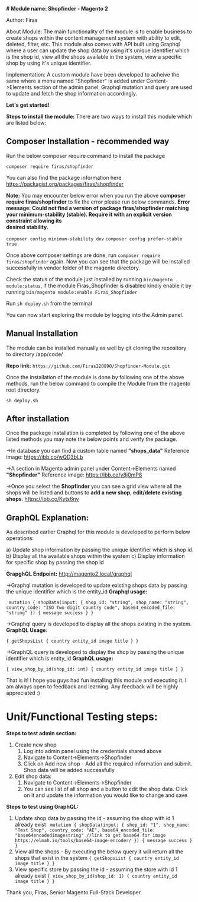 **# Module name: Shopfinder - Magento 2**

Author: Firas

About Module:
The main functionality of the module is to enable business to create shops within the content management system with ability to edit, deleted, filter, etc.
This module also comes with API built using Graphql where a user can update the shop data by using it's unique identifier which is the shop id, view all the shops available in the system, view a specific shop by using it's unique identifier.

Implementation:
A custom module have been developed to acheive the same where a menu named "Shopfinder" is added under Content->Elements section of the admin panel.
Graphql mutation and query are used to update and fetch the shop information accordingly.

**Let's get started!**

**Steps to install the module:**
There are two ways to install this module which are listed below:

## Composer Installation - recommended way

Run the below composer require command to install the package

`composer require firas/shopfinder`

You can also find the package information here https://packagist.org/packages/firas/shopfinder

**Note:** You may encounter below error when you run the above **composer require firas/shopfinder** to fix the error please run below commands.
**Error message: Could not find a version of package firas/shopfinder matching your minimum-stability (stable). Require it with an explicit version constraint allowing its   
desired stability.**

`composer config minimum-stability dev`
`composer config prefer-stable true`

Once above composer settings are done, run `composer require firas/shopfinder` again. Now you can see that the package will be installed successfully in vendor folder of the magento directory.

Check the status of the module just installed by running `bin/magento module:status`, if the module Firas_Shopfinder is disabled kindly enable it by running `bin/magento module:enable Firas_Shopfinder`

Run `sh deploy.sh` from the terminal

You can now start exploring the module by logging into the Admin panel.

## Manual Installation

The module can be installed manually as well by git cloning the repository to directory /app/code/

**Repo link:** `https://github.com/Firas220890/Shopfinder-Module.git`

Once the installation of the module is done by following one of the above methods, run the below command to compile the Module from the magento root directory.

`sh deploy.sh`

## After installation

Once the package installation is completed by following one of the above listed methods you may note the below points and verify the package.

->In database you can find a custom table named **"shops_data"**
Reference image: https://ibb.co/wQD3bLb

->A section in Magento admin panel under Content->Elements named **"Shopfinder"**
Reference image: https://ibb.co/y8j0mP8

->Once you select the **Shopfinder** you can see a grid view where all the shops will be listed and buttons to **add a new shop**, **edit/delete existing shops**.
https://ibb.co/Kyts6ny

## GraphQL Explanation:

As described earlier Graphql for this module is developed to perform below operations:

a) Update shop information by passing the unique identifier which is shop id
b) Display all the available shops within the system
c) Display information for specific shop by passing the shop id

**GrapghQL Endpoint:** http://magento2.local/graphql

->Graphql mutation is developed to update existing shops data by passing the unique identifier which is the entity_id
**Graphql usage:**

` mutation {
shopData(input: {
shop_id: "string",
shop_name: "string",
country_code: "ISO Two digit country code",
base64_encoded_file: "string"
}) {
message
success
}
}`

->Graphql query is developed to display all the shops existing in the system.
**GraphQL Usage:**

`{
getShopsList {
country
entity_id
image
title
}
}`

->GraphQL query is developed to display the shop by passing the unique identifier which is entity_id
**GraphQL usage:**

`{
view_shop_by_id(shop_id: int) {
country
entity_id
image
title
}
}`

That is it! I hope you guys had fun installing this module and executing it. I am always open to feedback and learning. Any feedback will be highly appreciated :)

# Unit/Functional Testing steps:

**Steps to test admin section:**

1) Create new shop
    1) Log into admin panel using the credentials shared above
    2) Navigate to Content->Elements->Shopfinder
    3) Click on Add new shop - Add all the required information and submit. Shop data will be added successfully
2) Edit shop data:
    1) Navigate to Content->Elements->Shopfinder
    2) You can see list of all shop and a button to edit the shop data. Click on it and update the information you would like to change and save

**Steps to test using GraphQL:**

1) Update shop data by passing the id - assuming the shop with id 1 already exist
   ` mutation {
   shopData(input: {
   shop_id: "1",
   shop_name: "Test Shop",
   country_code: "AE",
   base64_encoded_file: "base64encodedimagestring" //link to get base64 for image https://elmah.io/tools/base64-image-encoder/
   }) {
   message
   success
   }
   }`
2) View all the shops - By executing the below query it will return all the shops that exist in the system
   `{
   getShopsList {
   country
   entity_id
   image
   title
   }
   }`
3) View specific store by passing the id - assuming the store with id 1 already exist
   `{
   view_shop_by_id(shop_id: 1) {
   country
   entity_id
   image
   title
   }
   }`

Thank you,
Firas,
Senior Magento Full-Stack Developer.
